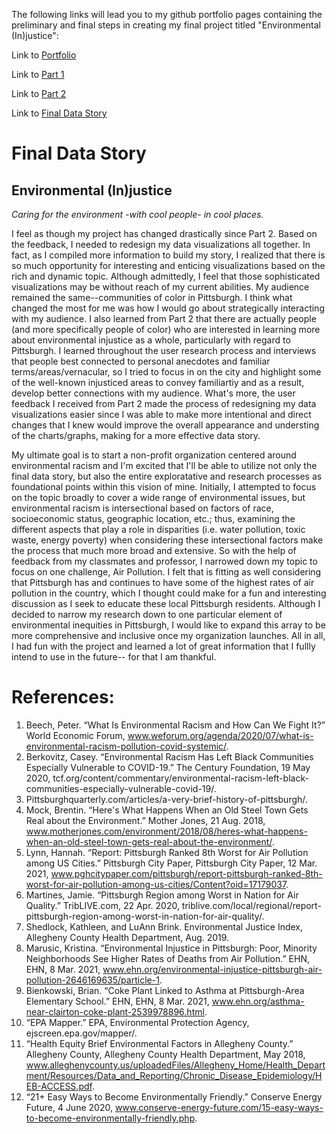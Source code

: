 The following links will lead you to my github portfolio pages containing the preliminary and final steps in creating my final project titled "Environmental (In)justice":

Link to [Portfolio](README.md)

Link to [Part 1](final_project_ScoutCheeks.md)

Link to [Part 2](Final_Project_Part2.md)

Link to [Final Data Story](https://carnegiemellon.shorthandstories.com/environmental--in-justice/index.html)

# Final Data Story

## Environmental (In)justice
*Caring for the environment -with cool people- in cool places.*

I feel as though my project has changed drastically since Part 2. Based on the feedback, I needed to redesign my data visualizations all together. In fact, 
as I compiled more information to build my story, I realized that there is so much opportunity for interesting and enticing visualizations based on the rich and dynamic topic. Although admittedly, I feel that those sophisticated visualizations may be without reach of my current abilities. My audience remained the same--communities of color in Pittsburgh. I think what changed the most for me was how I would go about strategically interacting with my audience. I also learned from Part 2 that there are actually people (and more specifically people of color) who are interested in learning more about environmental injustice as a whole, particularly with regard to Pittsburgh. I learned throughout the user research process and interviews that people best connected to personal anecdotes and familiar terms/areas/vernacular, so I tried to focus in on the city and highlight some of the well-known injusticed areas to convey familiartiy and as a result, develop better connections with my audience. What's more, the user feedback I received from Part 2 made the process of redesigning my data visualizations easier since I was able to make more intentional and direct changes that I knew would improve the overall appearance and understing of the charts/graphs, making for a more effective data story. 

My ultimate goal is to start a non-profit organization centered around environmental racism and I'm excited that I'll be able to utilize not only the final data story, but also the entire exploratative and research processes as foundational points within this vision of mine. Initially, I attempted to focus on the topic broadly to cover a wide range of environmental issues, but environmental racism is intersectional based on factors of  race, socioeconomic status, geographic location, etc.; thus, examining the different aspects that play a role in disparities (i.e. water pollution, toxic waste, energy poverty) when considering these intersectional factors make the process that much more broad and extensive. So with the help of feedback from my classmates and professor, I narrowed down my topic to focus on one challenge, Air Pollution. I felt that is fitting as well considering that Pittsburgh has and continues to have some of the highest rates of air pollution in the country, which I thought could make for a fun and interesting discussion as I seek to educate these local Pittsburgh residents. Although I decided to narrow my research down to one particular element of environmental inequities in Pittsburgh, I would like to expand this array to be more comprehensive and inclusive once my organization launches. All in all, I had fun with the project and learned a lot of great information that I fullly intend to use in the future-- for that I am thankful.

# References:

1.	Beech, Peter. “What Is Environmental Racism and How Can We Fight It?” World Economic Forum, www.weforum.org/agenda/2020/07/what-is-environmental-racism-pollution-covid-systemic/.
2.	Berkovitz, Casey. “Environmental Racism Has Left Black Communities Especially Vulnerable to COVID-19.” The Century Foundation, 19 May 2020, tcf.org/content/commentary/environmental-racism-left-black-communities-especially-vulnerable-covid-19/. 
3.	Pittsburghquarterly.com/articles/a-very-brief-history-of-pittsburgh/. 
4.	Mock, Brentin. “Here's What Happens When an Old Steel Town Gets Real about the Environment.” Mother Jones, 21 Aug. 2018, www.motherjones.com/environment/2018/08/heres-what-happens-when-an-old-steel-town-gets-real-about-the-environment/. 
5.	Lynn, Hannah. “Report: Pittsburgh Ranked 8th Worst for Air Pollution among US Cities.” Pittsburgh City Paper, Pittsburgh City Paper, 12 Mar. 2021, www.pghcitypaper.com/pittsburgh/report-pittsburgh-ranked-8th-worst-for-air-pollution-among-us-cities/Content?oid=17179037. 
6.	Martines, Jamie. “Pittsburgh Region among Worst in Nation for Air Quality.” TribLIVE.com, 22 Apr. 2020, triblive.com/local/regional/report-pittsburgh-region-among-worst-in-nation-for-air-quality/. 
7.	Shedlock, Kathleen, and LuAnn Brink. Environmental Justice Index, Allegheny County Health Department, Aug. 2019.
8.	Marusic, Kristina. “Environmental Injustice in Pittsburgh: Poor, Minority Neighborhoods See Higher Rates of Deaths from Air Pollution.” EHN, EHN, 8 Mar. 2021, www.ehn.org/environmental-injustice-pittsburgh-air-pollution-2646169635/particle-1. 
9.	Bienkowski, Brian. “Coke Plant Linked to Asthma at Pittsburgh-Area Elementary School.” EHN, EHN, 8 Mar. 2021, www.ehn.org/asthma-near-clairton-coke-plant-2539978896.html. 
10.	“EPA Mapper.” EPA, Environmental Protection Agency, ejscreen.epa.gov/mapper/. 
11.	“Health Equity Brief Environmental Factors in Allegheny County.” Allegheny County, Allegheny County Health Department, May 2018, www.alleghenycounty.us/uploadedFiles/Allegheny_Home/Health_Department/Resources/Data_and_Reporting/Chronic_Disease_Epidemiology/HEB-ACCESS.pdf. 
12.	“21+ Easy Ways to Become Environmentally Friendly.” Conserve Energy Future, 4 June 2020, www.conserve-energy-future.com/15-easy-ways-to-become-environmentally-friendly.php. 

